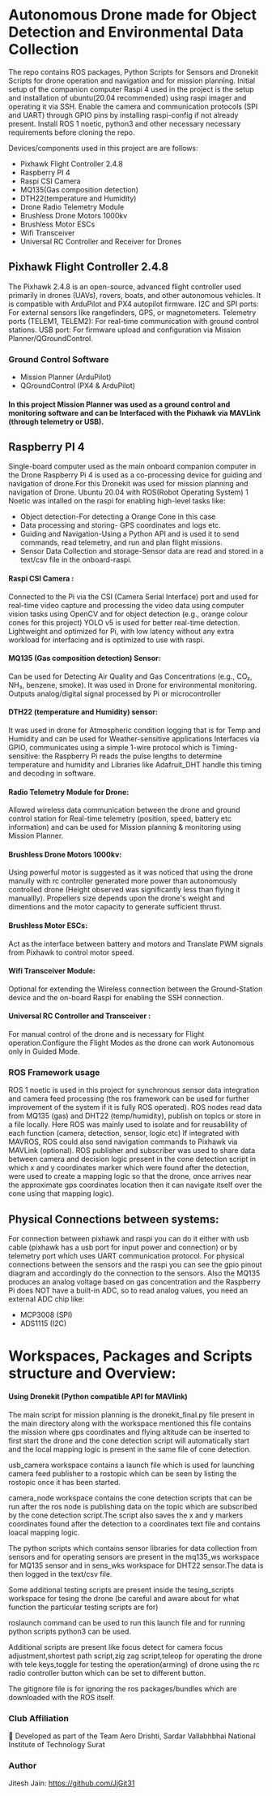 # Autonomous Drone made for Object Detection and Environmental Data Collection

The repo contains ROS packages, Python Scripts for Sensors and Dronekit Scripts for drone operation and navigation and for mission planning.
Initial setup of the companion computer Raspi 4 used in the project is the setup and installation of ubuntu(20.04 recommended) using raspi imager and operating it via SSH.
Enable the camera and communication protocols (SPI and UART) through GPIO pins by installing raspi-config if not already present.
Install ROS 1 noetic, python3 and other necessary necessary requirements before cloning the repo.

Devices/components used in this project are are follows:

  - Pixhawk Flight Controller 2.4.8 
  - Raspberry PI 4
  - Raspi CSI Camera
  - MQ135(Gas composition detection)
  - DTH22(temperature and Humidity)
  - Drone Radio Telemetry Module   
  - Brushless Drone Motors 1000kv
  - Brushless Motor ESCs
  - Wifi Transceiver
  - Universal RC Controller and Receiver for Drones
     
## Pixhawk Flight Controller 2.4.8
The Pixhawk 2.4.8 is an open-source, advanced flight controller used primarily in drones (UAVs), rovers, boats, and other autonomous vehicles. 
It is compatible with ArduPilot and PX4 autopilot firmware.
I2C and SPI ports: For external sensors like rangefinders, GPS, or magnetometers.
Telemetry ports (TELEM1, TELEM2): For real-time communication with ground control stations.
USB port: For firmware upload and configuration via Mission Planner/QGroundControl.

### Ground Control Software
- Mission Planner (ArduPilot)
- QGroundControl (PX4 & ArduPilot)
#### In this project Mission Planner was used as a ground control and monitoring software and can be Interfaced with the Pixhawk via MAVLink (through telemetry or USB).

## Raspberry PI 4 ##
Single-board computer used as the main onboard companion computer in the Drone 
Raspberry Pi 4 is used as a co-processing device for guiding and navigation of drone.For this Dronekit was used for mission planning and navigation of Drone.
Ubuntu 20.04 with ROS(Robot Operating System) 1 Noetic was intalled on the raspi for enabling high-level tasks like:

  - Object detection-For detecting a Orange Cone in this case
  - Data processing and storing- GPS coordinates and logs etc.
  - Guiding and Navigation-Using a Python API and is used it to send commands, read telemetry, and run and plan flight missions.
  - Sensor Data Collection and storage-Sensor data are read and stored in a text/csv file in the onboard-raspi.

#### Raspi CSI Camera : 
Connected to the Pi via the CSI (Camera Serial Interface) port and used for real-time video capture and processing the video data using computer vision tasks using OpenCV 
and for object detection (e.g., orange colour cones for this project) YOLO v5 is used for better real-time detection.
Lightweight and optimized for Pi, with low latency without any extra workload for interfacing and is optimized to use with raspi.

#### MQ135 (Gas composition detection) Sensor: 
Can be used for Detecting Air Quality and Gas Concentrations (e.g., CO₂, NH₃, benzene, smoke).
It was used in Drone for environmental monitoring.
Outputs analog/digital signal processed by Pi or microcontroller

#### DTH22 (temperature and Humidity) sensor: 
It was used in drone for Atmospheric condition logging that is for Temp and Humidity and can be used for Weather-sensitive applications
Interfaces via GPIO, communicates using a simple 1-wire protocol which is Timing-sensitive: the Raspberry Pi reads the pulse lengths to determine temperature and humidity 
and Libraries like Adafruit_DHT handle this timing and decoding in software.

#### Radio Telemetry Module for Drone:  
Allowed wireless data communication between the drone and ground control station for Real-time telemetry (position, speed, battery etc information) 
and can be used for Mission planning & monitoring using Mission Planner.

#### Brushless Drone Motors 1000kv: 
Using powerful motor is suggested as it was noticed that using the drone manully with rc controller generated more power than autonomously controlled drone (Height observed was significantly less than flying it manuallly).
Propellers size depends upon the drone's weight and dimentions and the motor capacity to generate sufficient thrust.

#### Brushless Motor ESCs: 
Act as the interface between battery and motors and Translate PWM signals from Pixhawk to control motor speed.

#### Wifi Transceiver Module: 
Optional for extending the Wireless connection between the Ground-Station device and the on-board Raspi for enabling the SSH connection.

#### Universal RC Controller and Transceiver :
For manual control of the drone and is necessary for Flight operation.Configure the Flight Modes as the drone can work Autonomous only in Guided Mode.

### ROS Framework usage
ROS 1 noetic is used in this project for synchronous sensor data integration and camera feed processing (the ros framework can be used for further improvement of the system if it is fully ROS operated).
ROS nodes read data from MQ135 (gas) and DHT22 (temp/humidity), publish on topics or store in a file locally.
Here ROS was mainly used to isolate and for reusablility of each function (camera, detection, sensor, logic etc) 
If integrated with MAVROS, ROS could also send navigation commands to Pixhawk via MAVLink (optional).
ROS publisher and subscriber was used to share data between camera and decision logic present in the cone detection script in which x and y coordinates marker which were found after the detection, were used 
to create a mapping logic so that the drone, once arrives near the approximate gps coordinates location then it can navigate itself over the cone using that mapping logic).

## Physical Connections between systems:
For connection between pixhawk and raspi you can do it either with usb cable (pixhawk has a usb port for input power and connection) or by telemetry port which uses UART communication protocol.
For physical connections between the sensors and the raspi you can see the gpio pinout diagram and accordingly do the connection to the sensors.
Also the MQ135 produces an analog voltage based on gas concentration and the Raspberry Pi does NOT have a built-in ADC, so to read analog values, you need an external ADC chip like:
- MCP3008 (SPI)
- ADS1115 (I2C)

# Workspaces, Packages and Scripts structure and Overview:
#### Using Dronekit (Python compatible API for MAVlink) 
The main script for mission planning is the dronekit_final.py file present in the main directory along with the workspace mentioned 
this file contains the mission where gps coordinates and flying altitude can be inserted to first start the drone 
and the cone detection script will automatically start and the local mapping logic is present in the same file of cone detection.

usb_camera workspace contains a launch file which is used for launching camera feed publisher to a rostopic which can be seen by listing the rostopic once it has been started.

camera_node workspace contains the cone detection scripts that can be run after the ros node is publishing data on the topic which are subscribed by the cone detection script.The script also saves the x and y markers coordinates found after the detection to a coordinates text file and contains loacal mapping logic.

The python scripts which contains sensor libraries for data collection from sensors and for operating sensors are present in the mq135_ws workspace for MQ135 sensor and in sens_wks workspace for DHT22 sensor.The data is then logged in the text/csv file.

Some additional testing scripts are present inside the tesing_scripts workspace for tesing the drone (be careful and aware about for what function the particular testing scripts are for)

roslaunch command can be used to run this launch file and for running python scripts python3 can be used.

Additional scripts are present like focus detect for camera focus adjustment,shortest path script,zig zag script,teleop for operating the drone with tele keys,toggle for testing the operation(arming) of drone using the rc radio controller button which can be set to different button.

The gitignore file is for ignoring the ros packages/bundles which are downloaded with the ROS itself.





### Club Affiliation
🔧 Developed as part of the Team Aero Drishti, Sardar Vallabhbhai National Institute of Technology Surat
### Author 
Jitesh Jain:  https://github.com/JjGit31
